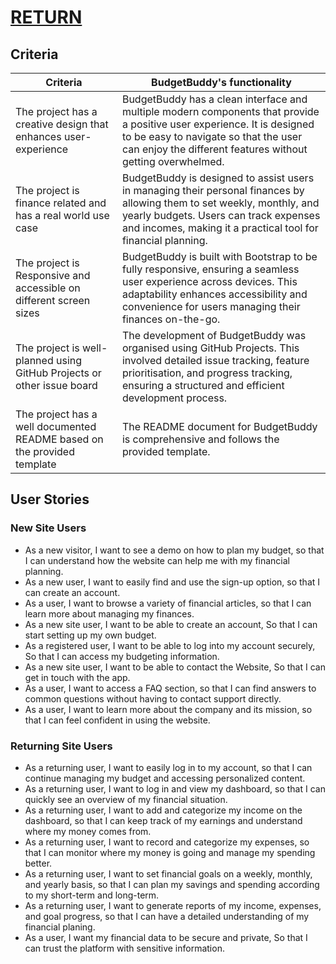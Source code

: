 # [RETURN](/)
## Criteria

| Criteria                                                                | BudgetBuddy's functionality                                                                                                                                                                                                       |
| ----------------------------------------------------------------------- | --------------------------------------------------------------------------------------------------------------------------------------------------------------------------------------------------------------------------------- |
| The project has a creative design that enhances user-experience         | BudgetBuddy has a clean interface and multiple modern components that provide a positive user experience. It is designed to be easy to navigate so that the user can enjoy the different features without getting overwhelmed.    |
| The project is finance related and has a real world use case            | BudgetBuddy is designed to assist users in managing their personal finances by allowing them to set weekly, monthly, and yearly budgets. Users can track expenses and incomes, making it a practical tool for financial planning. |
| The project is Responsive and accessible on different screen sizes      | BudgetBuddy is built with Bootstrap to be fully responsive, ensuring a seamless user experience across devices. This adaptability enhances accessibility and convenience for users managing their finances on-the-go.             |
| The project is well-planned using GitHub Projects or other issue board  | The development of BudgetBuddy was organised using GitHub Projects. This involved detailed issue tracking, feature prioritisation, and progress tracking, ensuring a structured and efficient development process.                |
| The project has a well documented README based on the provided template | The README document for BudgetBuddy is comprehensive and follows the provided template.                                                                                                                                           |

## User Stories



### New Site Users

- As a new visitor, I want to see a demo on how to plan my budget, so that I can understand how the website can help me with my financial planning.
- As a new user, I want to easily find and use the sign-up option, so that I can create an account.
- As a user, I want to browse a variety of financial articles, so that I can learn more about managing my finances.
- As a new site user, I want to be able to create an account, So that I can start setting up my own budget.
- As a registered user, I want to be able to log into my account securely, So that I can access my budgeting information.
- As a new site user, I want to be able to contact the Website, So that I can get in touch with the app.
- As a user, I want to access a FAQ section, so that I can find answers to common questions without having to contact support directly.
- As a user, I want to learn more about the company and its mission, so that I can feel confident in using the website.

### Returning Site Users

- As a returning user, I want to easily log in to my account, so that I can continue managing my budget and accessing personalized content.
- As a returning user, I want to log in and view my dashboard, so that I can quickly see an overview of my financial situation.
- As a returning user, I want to add and categorize my income on the dashboard, so that I can keep track of my earnings and understand where my money comes from.
- As a returning user, I want to record and categorize my expenses, so that I can monitor where my money is going and manage my spending better.
- As a returning user, I want to set financial goals on a weekly, monthly, and yearly basis, so that I can plan my savings and spending according to my short-term and long-term.
- As a returning user, I want to generate reports of my income, expenses, and goal progress, so that I can have a detailed understanding of my financial planing.
- As a user, I want my financial data to be secure and private, So that I can trust the platform with sensitive information.

